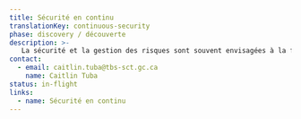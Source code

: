 ```yaml
---
title: Sécurité en continu
translationKey: continuous-security
phase: discovery / découverte
description: >-
   La sécurité et la gestion des risques sont souvent envisagées à la fin d'une phase de livraison, ce qui empêche les équipes de livraison d'assurer une livraison continue — nous travaillons avec des professionnels en matière de sécurité informatique et des équipes de livraison pour comprendre ce qu'il faudra pour faire de la sécurité en continu une réalité.
contact:
  - email: caitlin.tuba@tbs-sct.gc.ca
    name: Caitlin Tuba
status: in-flight
links:
  - name: Sécurité en continu
---
```

